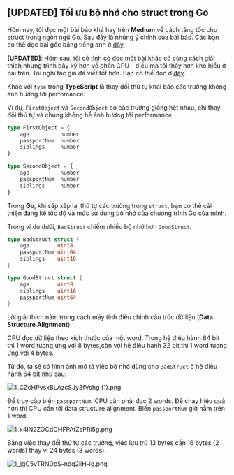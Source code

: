 ## [UPDATED] Tối ưu bộ nhớ cho struct trong Go

Hôm nay, tôi đọc một bài báo khá hay trên **Medium** về cách tăng tốc cho struct trong ngôn ngữ Go. Sau đây là những ý chính của bài báo. Các bạn có thể đọc bài gốc bằng tiếng anh ở [đây](https://betterprogramming.pub/how-to-speed-up-your-struct-in-golang-76b846209587). 

**[UPDATED]**: Hôm sau, tôi có tình cờ đọc một bài khác có cùng cách giải thích nhưng trình bày kỹ hơn về phần CPU - điều mà tôi thấy hơn khó hiểu ở bài trên.  Tôi nghĩ tác giả đã viết tốt hơn. Bạn có thể đọc ở [đây](https://anandadwirahma.medium.com/save-memory-in-golang-by-compose-struct-correctly-f649d1f457dd).

Khác với ```type``` trong **TypeScript** là thay đổi thứ tự khai báo các trường không ảnh hưởng tới perfomance. 

Ví dụ, ```FirstObject``` và ```SecondObject``` có các trường giống hệt nhau, chỉ thay đổi thứ tự và chúng không hề ảnh hưởng tới performance.

```typescript
type FirstObject = {
	age          number
	passportNum  number
	siblings     number
}

type SecondObject = {
	age          number
	passportNum  number
	siblings     number
}
```

Trong **Go**, khi sắp xếp lại thứ tự các trường trong ```struct```, bạn có thể cải thiện đáng kể tốc độ và mức sử dụng bộ nhớ của chương trình Go của mình.

Trong ví dụ dưới, ```BadStruct``` chiếm nhiều bộ nhớ hơn ```GoodStruct```.

```go
type BadStruct struct {
	age         uint8
	passportNum uint64
	siblings    uint16
}

type GoodStruct struct {
	age         uint8
	siblings    uint16
	passportNum uint64
}
```

Lời giải thích nằm trong cách máy tính điều chỉnh cấu trúc dữ liệu (**Data Structure Alignment**).

CPU đọc dữ liệu theo kích thước của một word. Trong hệ điều hành 64 bit thì 1 word tương ứng với 8 bytes,còn với hệ điều hành 32 bit thì 1 word tương ứng với 4 bytes.

Từ đó, ta sẽ có hình ảnh mô tả việc bộ nhớ dùng cho ```BadStruct``` ở hệ điều hành 64 bit như sau.

![1_CZcHPvsxBLAzcSJy3fVshg (1).png](https://cdn.hashnode.com/res/hashnode/image/upload/v1644150028818/Au6VqV3yZ.png)

Để truy cập biến ```passportNum```, CPU cần phải đọc 2 words. Để chạy hiệu quả hơn thì CPU cần tới data structure alignment. Biến ```passportNum``` giờ nằm trên 1 word.

![1_x4iN2ZOCdOHFPAtZsPRi5g.png](https://cdn.hashnode.com/res/hashnode/image/upload/v1644150465749/6-pYRvbJz.png)

Bằng việc thay đổi thứ tự các trường, việc lưu trữ 13 bytes cần 16 bytes (2 words) thay vì 24 bytes (3 words).

![1_jgC5vTRNDpS-ndq2iiH-ig.png](https://cdn.hashnode.com/res/hashnode/image/upload/v1644150619128/bLe5A6IWf.png)
